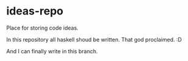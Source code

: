 # ideas-repo
Place for storing code ideas.

In this repository all haskell shoud be written. That god proclaimed. :D

And I can finally write in this branch.
